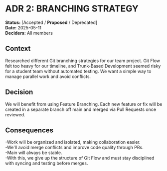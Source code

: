 # ADR 2: BRANCHING STRATEGY

**Status:** [Accepted / **Proposed** / Deprecated]  
**Date:** 2025-05-11  
**Deciders:** All members

## Context  
Researched different Git branching strategies for our team project. Git Flow felt too heavy for our timeline, and Trunk-Based Development seemed risky for a student team without automated testing. We want a simple way to manage parallel work and avoid conflicts.

## Decision  
We will benefit from using Feature Branching. Each new feature or fix will be created in a separate branch off main and merged via Pull Requests once reviewed. 

## Consequences  
-Work will be organized and isolated, making collaboration easier.  
-We'll avoid merge conflicts and improve code quality through PRs.  
-Main will always be stable.  
-With this, we give up the structure of Git Flow and must stay disciplined with syncing and testing before merges.